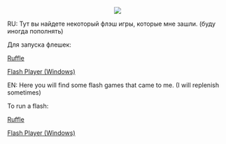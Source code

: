 <p align="center">
 <img src="https://upload.wikimedia.org/wikipedia/commons/thumb/3/31/Adobe_Flash_Player_32.svg/82px-Adobe_Flash_Player_32.svg.png"></a>
</p>
<p> RU: Тут вы найдете некоторый флэш игры, которые мне зашли. (буду иногда пополнять)<p>
<p>Для запуска флешек:<p>
<p><a href="https://ruffle.rs/">Ruffle<p><a>
<p> <a href="https://github.com/HSDChannel/my-flash-collection/raw/main/Flash%20Player%20(Windows).zip">Flash Player (Windows)<p><a>
<p>EN: Here you will find some flash games that came to me. (I will replenish sometimes)<p>
<p>To run a flash:<p>
<p><a href="https://ruffle.rs/">Ruffle<p><a>
<p> <a href="https://github.com/HSDChannel/my-flash-collection/raw/main/Flash%20Player%20(Windows).zip">Flash Player (Windows)<p><a>
